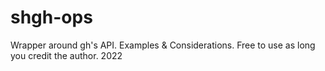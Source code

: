 # shgh-ops
Wrapper around gh's API. Examples &amp; Considerations. Free to use as long you credit the author. 2022

